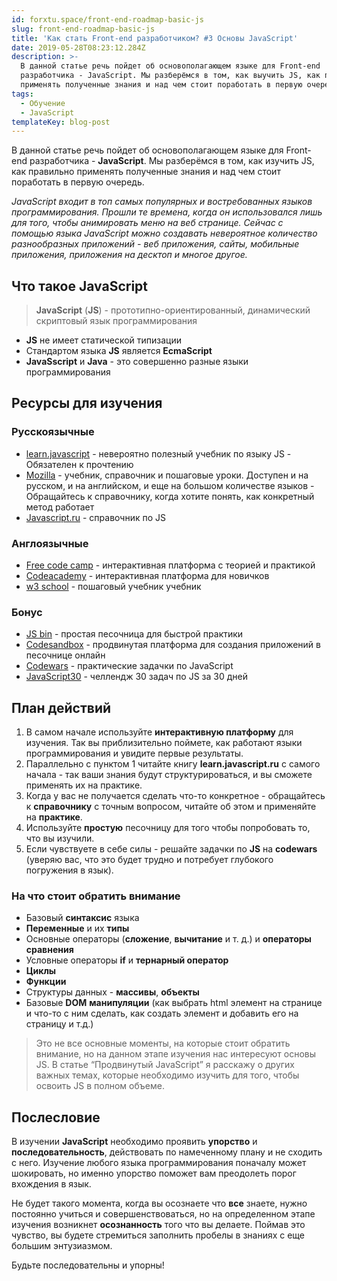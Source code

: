 ```yaml
---
id: forxtu.space/front-end-roadmap-basic-js
slug: front-end-roadmap-basic-js
title: 'Как стать Front-end разработчиком? #3 Основы JavaScript'
date: 2019-05-28T08:23:12.284Z
description: >-
  В данной статье речь пойдет об основополагающем языке для Front-end
  разработчика - JavaScript. Мы разберёмся в том, как выучить JS, как правильно
  применять полученные знания и над чем стоит поработать в первую очередь.
tags:
  - Обучение
  - JavaScript
templateKey: blog-post
---
```

В данной статье речь пойдет об основополагающем языке для Front-end разработчика - **JavaScript**. Мы разберёмся в том, как изучить JS, как правильно применять полученные знания и над чем стоит поработать в первую очередь.

_JavaScript входит в топ самых популярных и востребованных языков программирования. Прошли те времена, когда он использовался лишь для того, чтобы анимировать меню на веб странице. Сейчас с помощью языка JavaScript можно создавать невероятное количество разнообразных приложений - веб приложения, сайты, мобильные приложения, приложения на десктоп и многое другое._ 

## Что такое JavaScript

> **JavaScript** (**JS**) - прототипно-ориентированный, динамический скриптовый язык программирования

* **JS** не имеет статической типизации
* Стандартом языка **JS** является **EcmaScript**
* **JavaSscript** и **Java** - это совершенно разные языки программирования

## Ресурсы для изучения

### Русскоязычные

* <a href="https://learn.javascript.ru" target="_blank">learn.javascript</a> - невероятно полезный учебник по языку JS - Обязателен к прочтению
* <a href="https://developer.mozilla.org/ru/docs/Web/JavaScript/Reference" target="_blank">Mozilla</a> - учебник, справочник и пошаговые уроки. Доступен и на русском, и на английском, и еще на большом количестве языков - Обращайтесь к справочнику, когда хотите понять, как конкретный метод работает
* <a href="http://javascript.ru/manual" target="_blank">Javascript.ru</a> - справочник по JS

### Англоязычные

* <a href="https://learn.freecodecamp.org" target="_blank">Free code camp</a> - интерактивная платформа с теорией и практикой
* <a href="https://www.codecademy.com/learn/introduction-to-javascript" target="_blank">Codeacademy</a> - интерактивная платформа для новичков
* <a href="https://www.w3schools.com/js/default.asp" target="_blank">w3 school</a> - пошаговый учебник учебник

### Бонус

* <a href="https://jsbin.com/" target="_blank">JS bin</a> - простая песочница для быстрой практики
* <a href="https://codesandbox.io/dashboard" target="_blank">Codesandbox</a> - продвинутая платформа для создания приложений в песочнице онлайн
* <a href="https://www.codewars.com/?language=javascript" target="_blank">Codewars</a> - практические задачки по JavaScript
* <a href="https://javascript30.com" target="_blank">JavaScript30</a> - челлендж 30 задач по JS за 30 дней

## План действий

1. В самом начале используйте **интерактивную платформу** для изучения. Так вы приблизительно поймете, как работают языки программирования и увидите первые результаты. 
2. Параллельно с пунктом 1 читайте книгу **learn.javascript.ru** с самого начала - так ваши знания будут структурироваться, и вы сможете применять их на практике. 
3. Когда у вас не получается сделать что-то конкретное - обращайтесь к **справочнику** с точным вопросом, читайте об этом и применяйте на **практике**. 
4. Используйте **простую** песочницу для того чтобы попробовать то, что вы изучили. 
5. Если чувствуете в себе силы - решайте задачки по **JS** на **codewars** (уверяю вас, что это будет трудно и потребует глубокого погружения в язык). 

### На что стоит обратить внимание

* Базовый **синтаксис** языка
* **Переменные** и их **типы**
* Основные операторы (**сложение**, **вычитание** и т. д.) и **операторы сравнения**
* Условные операторы **if** и **тернарный оператор**
* **Циклы**
* **Функции**
* Структуры данных - **массивы**, **объекты**
* Базовые **DOM** **манипуляции** (как выбрать html элемент на странице и что-то с ним сделать, как создать элемент и добавить его на страницу и т.д.)

> Это не все основные моменты, на которые стоит обратить внимание, но на данном этапе изучения нас интересуют основы JS. В статье “Продвинутый JavaScript” я расскажу о других важных темах, которые необходимо изучить для того, чтобы освоить JS в полном объеме.

## Послесловие

В изучении **JavaScript** необходимо проявить **упорство** и **последовательность**, действовать по намеченному плану и не сходить с него. Изучение любого языка программирования поначалу может  шокировать, но именно упорство поможет вам преодолеть порог вхождения в язык. 

Не будет такого момента, когда вы осознаете что **все** знаете, нужно постоянно учиться и совершенствоваться, но на определенном этапе изучения возникнет **осознанность** того что вы делаете.  Поймав это чувство, вы будете стремиться заполнить пробелы в знаниях с еще большим энтузиазмом.

Будьте последовательны и упорны!
